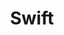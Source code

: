 ---
blog: https://swift.org/blog/
guide: https://developer.apple.com/swift/resources/
images:
- swift-ar21.svg
- swift-horizontal.svg
- swift-icon.svg
- swift-official.svg
- swift-vertical.svg
logohandle: swift
sort: swift
tags:
- apple
- programming_language
title: Swift
twitter: swiftlang
website: https://swift.org/
wikipedia: https://en.wikipedia.org/wiki/Swift_(programming_language)
---